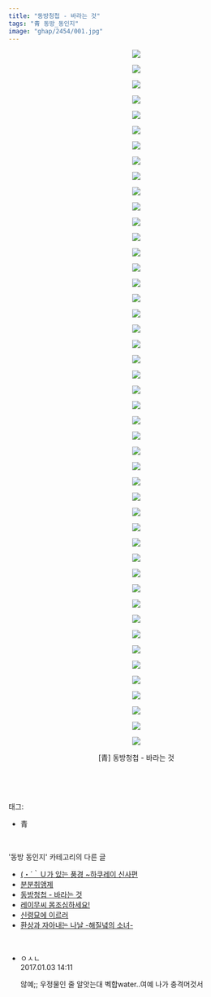 ```yaml
---
title: "동방청첩 - 바라는 것"
tags: "青 동방_동인지"
image: "ghap/2454/001.jpg"
---
```

<div class="article">
<p style="text-align: center; clear: none; float: none;"><img src="{{ site.nasurl }}/ghap/2454/001.jpg"/></p>
<p style="text-align: center; clear: none; float: none;"><img src="{{ site.nasurl }}/ghap/2454/002.jpg"/></p>
<p style="text-align: center; clear: none; float: none;"><img src="{{ site.nasurl }}/ghap/2454/003.jpg"/></p>
<p style="text-align: center; clear: none; float: none;"><img src="{{ site.nasurl }}/ghap/2454/004.jpg"/></p>
<p style="text-align: center; clear: none; float: none;"><img src="{{ site.nasurl }}/ghap/2454/005.jpg"/></p>
<p style="text-align: center; clear: none; float: none;"><img src="{{ site.nasurl }}/ghap/2454/006.jpg"/></p>
<p style="text-align: center; clear: none; float: none;"><img src="{{ site.nasurl }}/ghap/2454/007.jpg"/></p>
<p style="text-align: center; clear: none; float: none;"><img src="{{ site.nasurl }}/ghap/2454/008.jpg"/></p>
<p style="text-align: center; clear: none; float: none;"><img src="{{ site.nasurl }}/ghap/2454/009.jpg"/></p>
<p style="text-align: center; clear: none; float: none;"><img src="{{ site.nasurl }}/ghap/2454/010.jpg"/></p>
<p style="text-align: center; clear: none; float: none;"><img src="{{ site.nasurl }}/ghap/2454/011.jpg"/></p>
<p style="text-align: center; clear: none; float: none;"><img src="{{ site.nasurl }}/ghap/2454/012.jpg"/></p>
<p style="text-align: center; clear: none; float: none;"><img src="{{ site.nasurl }}/ghap/2454/013.jpg"/></p>
<p style="text-align: center; clear: none; float: none;"><img src="{{ site.nasurl }}/ghap/2454/014.jpg"/></p>
<p style="text-align: center; clear: none; float: none;"><img src="{{ site.nasurl }}/ghap/2454/015.jpg"/></p>
<p style="text-align: center; clear: none; float: none;"><img src="{{ site.nasurl }}/ghap/2454/016.jpg"/></p>
<p style="text-align: center; clear: none; float: none;"><img src="{{ site.nasurl }}/ghap/2454/017.jpg"/></p>
<p style="text-align: center; clear: none; float: none;"><img src="{{ site.nasurl }}/ghap/2454/018.jpg"/></p>
<p style="text-align: center; clear: none; float: none;"><img src="{{ site.nasurl }}/ghap/2454/019.jpg"/></p>
<p style="text-align: center; clear: none; float: none;"><img src="{{ site.nasurl }}/ghap/2454/020.jpg"/></p>
<p style="text-align: center; clear: none; float: none;"><img src="{{ site.nasurl }}/ghap/2454/021.jpg"/></p>
<p style="text-align: center; clear: none; float: none;"><img src="{{ site.nasurl }}/ghap/2454/022.jpg"/></p>
<p style="text-align: center; clear: none; float: none;"><img src="{{ site.nasurl }}/ghap/2454/023.jpg"/></p>
<p style="text-align: center; clear: none; float: none;"><img src="{{ site.nasurl }}/ghap/2454/024.jpg"/></p>
<p style="text-align: center; clear: none; float: none;"><img src="{{ site.nasurl }}/ghap/2454/025.jpg"/></p>
<p style="text-align: center; clear: none; float: none;"><img src="{{ site.nasurl }}/ghap/2454/026.jpg"/></p>
<p style="text-align: center; clear: none; float: none;"><img src="{{ site.nasurl }}/ghap/2454/027.jpg"/></p>
<p style="text-align: center; clear: none; float: none;"><img src="{{ site.nasurl }}/ghap/2454/028.jpg"/></p>
<p style="text-align: center; clear: none; float: none;"><img src="{{ site.nasurl }}/ghap/2454/029.jpg"/></p>
<p style="text-align: center; clear: none; float: none;"><img src="{{ site.nasurl }}/ghap/2454/030.jpg"/></p>
<p style="text-align: center; clear: none; float: none;"><img src="{{ site.nasurl }}/ghap/2454/031.jpg"/></p>
<p style="text-align: center; clear: none; float: none;"><img src="{{ site.nasurl }}/ghap/2454/032.jpg"/></p>
<p style="text-align: center; clear: none; float: none;"><img src="{{ site.nasurl }}/ghap/2454/033.jpg"/></p>
<p style="text-align: center; clear: none; float: none;"><img src="{{ site.nasurl }}/ghap/2454/034.jpg"/></p>
<p style="text-align: center; clear: none; float: none;"><img src="{{ site.nasurl }}/ghap/2454/035.jpg"/></p>
<p style="text-align: center; clear: none; float: none;"><img src="{{ site.nasurl }}/ghap/2454/036.jpg"/></p>
<p style="text-align: center; clear: none; float: none;"><img src="{{ site.nasurl }}/ghap/2454/037.jpg"/></p>
<p style="text-align: center; clear: none; float: none;"><img src="{{ site.nasurl }}/ghap/2454/038.jpg"/></p>
<p style="text-align: center; clear: none; float: none;"><img src="{{ site.nasurl }}/ghap/2454/039.jpg"/></p>
<p style="text-align: center; clear: none; float: none;"><img src="{{ site.nasurl }}/ghap/2454/040.jpg"/></p>
<p style="text-align: center; clear: none; float: none;"><img src="{{ site.nasurl }}/ghap/2454/041.jpg"/></p>
<p style="text-align: center; clear: none; float: none;"><img src="{{ site.nasurl }}/ghap/2454/042.jpg"/></p>
<p style="text-align: center; clear: none; float: none;"><img src="{{ site.nasurl }}/ghap/2454/043.jpg"/></p>
<p style="text-align: center; clear: none; float: none;"><img src="{{ site.nasurl }}/ghap/2454/044.jpg"/></p>
<p style="text-align: center; clear: none; float: none;"><img src="{{ site.nasurl }}/ghap/2454/045.jpg"/></p>
<p style="text-align: center; clear: none; float: none;"><img src="{{ site.nasurl }}/ghap/2454/046.jpg"/></p>
<p style="text-align: center; clear: none; float: none;">[青] 동방청첩 - 바라는 것</p>
<p><br/></p>
</div><br/>
<div class="tagTrail">
<p>태그: </p>
<ul>
<li>青</li>
</ul>
</div><br/>
<div class="another">
<p>'동방 동인지' 카테고리의 다른 글</p>
<ul>
<li><a href="/2016-10-05-ghap_2456">(・´｀Ｕ가 있는 풍경 ~하쿠레이 신사편</a></li>
<li><a href="/2016-10-05-ghap_2455">분분취앵제</a></li>
<li><a href="/2016-10-05-ghap_2454">동방청첩 - 바라는 것</a></li>
<li><a href="/2016-10-05-ghap_2453">레이무씨 몸조심하세요!</a></li>
<li><a href="/2016-10-05-ghap_2452">신령묘에 이르러</a></li>
<li><a href="/2016-10-05-ghap_2451">환상과 자아내는 나날 -해질녘의 소녀-</a></li>
</ul>
</div><br/>
<div class="cb_module cb_fluid">
<div class="cb_wrt cb_profile">
<div class="comment">
<ul>
<li class="cb_thumb_off" id="comment14882321">
<div class="cb_comment_area">
<div class="cb_info_area">
<div class="cb_section">
<span class="cb_nick_name">ㅇㅅㄴ</span>
</div>
<div class="cb_section">
<span class="cb_date">2017.01.03 14:11 </span>
</div>
</div>
<div class="cb_dsc_comment">
<p class="cb_dsc">
											않예;; 우정물인 줄 알앗는대 벡합water..여예 나가 충격머것서
										</p>
</div>
</div></li>
</ul>
</div>
</div><!-- commentList close -->
</div><br/>
